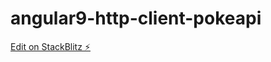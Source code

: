 # angular9-http-client-pokeapi

[Edit on StackBlitz ⚡️](https://stackblitz.com/edit/angular9-http-client-pokeapi)